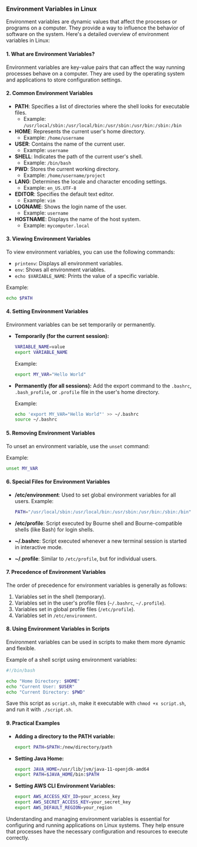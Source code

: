 ### Environment Variables in Linux

Environment variables are dynamic values that affect the processes or programs on a computer. They provide a way to influence the behavior of software on the system. Here's a detailed overview of environment variables in Linux:

#### 1. What are Environment Variables?

Environment variables are key-value pairs that can affect the way running processes behave on a computer. They are used by the operating system and applications to store configuration settings.

#### 2. Common Environment Variables

- **PATH**: Specifies a list of directories where the shell looks for executable files.
  - Example: `/usr/local/sbin:/usr/local/bin:/usr/sbin:/usr/bin:/sbin:/bin`
- **HOME**: Represents the current user's home directory.
  - Example: `/home/username`
- **USER**: Contains the name of the current user.
  - Example: `username`
- **SHELL**: Indicates the path of the current user's shell.
  - Example: `/bin/bash`
- **PWD**: Stores the current working directory.
  - Example: `/home/username/project`
- **LANG**: Determines the locale and character encoding settings.
  - Example: `en_US.UTF-8`
- **EDITOR**: Specifies the default text editor.
  - Example: `vim`
- **LOGNAME**: Shows the login name of the user.
  - Example: `username`
- **HOSTNAME**: Displays the name of the host system.
  - Example: `mycomputer.local`

#### 3. Viewing Environment Variables

To view environment variables, you can use the following commands:

- `printenv`: Displays all environment variables.
- `env`: Shows all environment variables.
- `echo $VARIABLE_NAME`: Prints the value of a specific variable.

Example:
```bash
echo $PATH
```

#### 4. Setting Environment Variables

Environment variables can be set temporarily or permanently.

- **Temporarily (for the current session):**
  ```bash
  VARIABLE_NAME=value
  export VARIABLE_NAME
  ```

  Example:
  ```bash
  export MY_VAR="Hello World"
  ```

- **Permanently (for all sessions):**
  Add the export command to the `.bashrc`, `.bash_profile`, or `.profile` file in the user's home directory.

  Example:
  ```bash
  echo 'export MY_VAR="Hello World"' >> ~/.bashrc
  source ~/.bashrc
  ```

#### 5. Removing Environment Variables

To unset an environment variable, use the `unset` command:

Example:
```bash
unset MY_VAR
```

#### 6. Special Files for Environment Variables

- **/etc/environment**: Used to set global environment variables for all users.
  Example:
  ```bash
  PATH="/usr/local/sbin:/usr/local/bin:/usr/sbin:/usr/bin:/sbin:/bin"
  ```

- **/etc/profile**: Script executed by Bourne shell and Bourne-compatible shells (like Bash) for login shells.
- **~/.bashrc**: Script executed whenever a new terminal session is started in interactive mode.
- **~/.profile**: Similar to `/etc/profile`, but for individual users.

#### 7. Precedence of Environment Variables

The order of precedence for environment variables is generally as follows:
1. Variables set in the shell (temporary).
2. Variables set in the user's profile files (`~/.bashrc`, `~/.profile`).
3. Variables set in global profile files (`/etc/profile`).
4. Variables set in `/etc/environment`.

#### 8. Using Environment Variables in Scripts

Environment variables can be used in scripts to make them more dynamic and flexible.

Example of a shell script using environment variables:
```bash
#!/bin/bash

echo "Home Directory: $HOME"
echo "Current User: $USER"
echo "Current Directory: $PWD"
```

Save this script as `script.sh`, make it executable with `chmod +x script.sh`, and run it with `./script.sh`.

#### 9. Practical Examples

- **Adding a directory to the PATH variable:**
  ```bash
  export PATH=$PATH:/new/directory/path
  ```

- **Setting Java Home:**
  ```bash
  export JAVA_HOME=/usr/lib/jvm/java-11-openjdk-amd64
  export PATH=$JAVA_HOME/bin:$PATH
  ```

- **Setting AWS CLI Environment Variables:**
  ```bash
  export AWS_ACCESS_KEY_ID=your_access_key
  export AWS_SECRET_ACCESS_KEY=your_secret_key
  export AWS_DEFAULT_REGION=your_region
  ```

Understanding and managing environment variables is essential for configuring and running applications on Linux systems. They help ensure that processes have the necessary configuration and resources to execute correctly.
